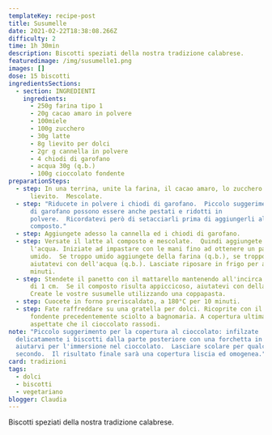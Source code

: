 ```yaml
---
templateKey: recipe-post
title: Susumelle
date: 2021-02-22T18:38:08.266Z
difficulty: 2
time: 1h 30min
description: Biscotti speziati della nostra tradizione calabrese.
featuredimage: /img/susumelle1.png
images: []
dose: 15 biscotti
ingredientsSections:
  - section: INGREDIENTI
    ingredients:
      - 250g farina tipo 1
      - 20g cacao amaro in polvere
      - 100miele
      - 100g zucchero
      - 30g latte
      - 8g lievito per dolci
      - 2gr g cannella in polvere
      - 4 chiodi di garofano
      - acqua 30g (q.b.)
      - 100g cioccolato fondente
preparationSteps:
  - step: In una terrina, unite la farina, il cacao amaro, lo zucchero ed il
      lievito.  Mescolate.
  - step: "Riducete in polvere i chiodi di garofano.  Piccolo suggerimento: i chiodi
      di garofano possono essere anche pestati e ridotti in
      polvere.  Ricordatevi però di setacciarli prima di aggiungerli al
      composto."
  - step: Aggiungete adesso la cannella ed i chiodi di garofano.
  - step: Versate il latte al composto e mescolate.  Quindi aggiungete il miele e
      l'acqua. Iniziate ad impastare con le mani fino ad ottenere un panetto
      umido.  Se troppo umido aggiungete della farina (q.b.), se troppo asciutto
      aiutatevi con dell'acqua (q.b.). Lasciate riposare in frigo per almeno 30
      minuti.
  - step: Stendete il panetto con il mattarello mantenendo all'incirca uno spessore
      di 1 cm.  Se il composto risulta appiccicoso, aiutatevi con della farina.
      Create le vostre susumelle utilizzando una coppapasta.
  - step: Cuocete in forno preriscaldato, a 180°C per 10 minuti.
  - step: Fate raffreddare su una gratella per dolci. Ricoprite con il cioccolato
      fondente precedentemente sciolto a bagnomaria. A copertura ultimata,
      aspettate che il cioccolato rassodi.
note: "Piccolo suggerimento per la copertura al cioccolato: infilzate
  delicatamente i biscotti dalla parte posteriore con una forchetta in modo da
  aiutarvi per l'immersione nel cioccolato.  Lasciare scolare per qualche
  secondo.  Il risultato finale sarà una copertura liscia ed omogenea."
card: tradizioni
tags:
  - dolci
  - biscotti
  - vegetariano
blogger: Claudia
---
```

Biscotti speziati della nostra tradizione calabrese.